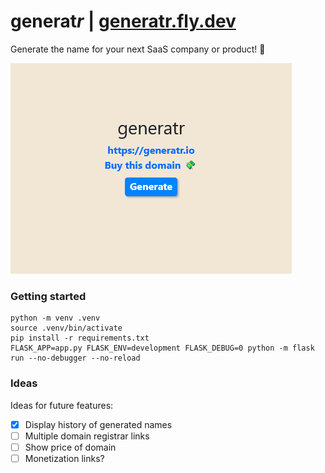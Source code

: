 # generat<i>r</i> | [generatr.fly.dev](https://generatr.fly.dev/)

Generate the name for your next SaaS company or product! 💫

![screenshot](./docs/screenshot.png)

### Getting started
```shell
python -m venv .venv
source .venv/bin/activate
pip install -r requirements.txt
FLASK_APP=app.py FLASK_ENV=development FLASK_DEBUG=0 python -m flask run --no-debugger --no-reload
```

### Ideas

Ideas for future features:
- [x] Display history of generated names
- [ ] Multiple domain registrar links
- [ ] Show price of domain
- [ ] Monetization links?
